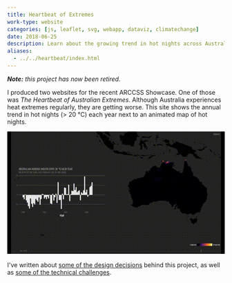 ```yaml
---
title: Heartbeat of Extremes
work-type: website
categories: [js, leaflet, svg, webapp, dataviz, climatechange]
date: 2018-06-25
description: Learn about the growing trend in hot nights across Australia.
aliases:
  - ../../heartbeat/index.html
---
```


_**Note:** this project has now been retired._

I produced two websites for the recent ARCCSS Showcase. One of those was _The Heartbeat of Australian Extremes_. Although Australia experiences heat extremes regularly, they are getting worse. This site shows the annual trend in hot nights (> 20 °C) each year next to an animated map of hot nights.

![Heartbeat of Extremes](heartbeat-extremes.gif)

I've written about [some of the design decisions](http://climateextremes.org.au/arccss-showcase-projects/) behind this project, as well as [some of the technical challenges](https://medium.com/@jamesgoldie/challenges-visualising-climate-extremes-with-leaflet-7a407162d75f).
